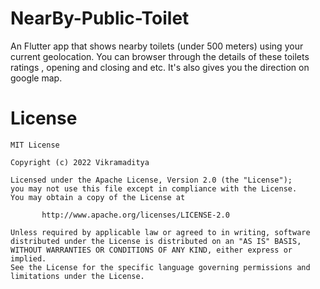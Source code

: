 # NearBy-Public-Toilet
An Flutter app that shows nearby toilets (under 500 meters) using your current geolocation. You can browser through the details of these toilets ratings , opening and closing and etc. It's also gives you the direction on google map.


# License

```
MIT License

Copyright (c) 2022 Vikramaditya

Licensed under the Apache License, Version 2.0 (the "License");
you may not use this file except in compliance with the License.
You may obtain a copy of the License at

       http://www.apache.org/licenses/LICENSE-2.0

Unless required by applicable law or agreed to in writing, software
distributed under the License is distributed on an "AS IS" BASIS,
WITHOUT WARRANTIES OR CONDITIONS OF ANY KIND, either express or implied.
See the License for the specific language governing permissions and
limitations under the License.

```
